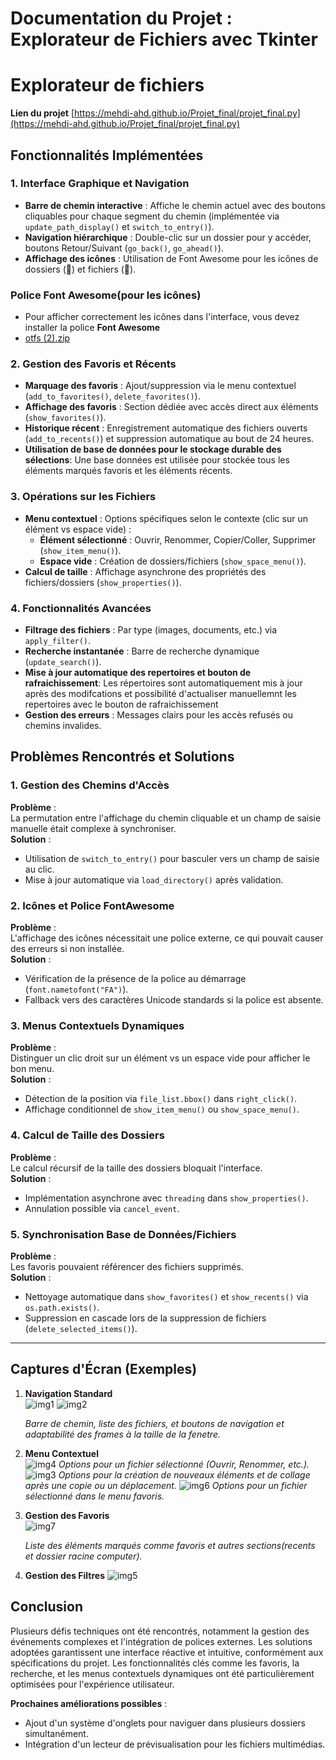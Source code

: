 # Documentation du Projet : Explorateur de Fichiers avec Tkinter

# Explorateur de fichiers
**Lien du projet**
[https://mehdi-ahd.github.io/Projet_final/projet_final.py](https://mehdi-ahd.github.io/Projet_final/projet_final.py)

## Fonctionnalités Implémentées

### 1. Interface Graphique et Navigation
- **Barre de chemin interactive** : Affiche le chemin actuel avec des boutons cliquables pour chaque segment du chemin (implémentée via `update_path_display()` et `switch_to_entry()`).
- **Navigation hiérarchique** : Double-clic sur un dossier pour y accéder, boutons Retour/Suivant (`go_back()`, `go_ahead()`).
- **Affichage des icônes** : Utilisation de Font Awesome pour les icônes de dossiers (📁) et fichiers (📄).
### Police Font Awesome(pour les icônes)
- Pour afficher correctement les icônes dans l'interface, vous devez installer la police **Font Awesome**
- [otfs (2).zip](https://github.com/user-attachments/files/19533028/otfs.2.zip)


  
### 2. Gestion des Favoris et Récents
- **Marquage des favoris** : Ajout/suppression via le menu contextuel (`add_to_favorites()`, `delete_favorites()`).
- **Affichage des favoris** : Section dédiée avec accès direct aux éléments (`show_favorites()`).
- **Historique récent** : Enregistrement automatique des fichiers ouverts (`add_to_recents()`) et suppression automatique au bout de 24 heures.
- **Utilisation de base de données pour le stockage durable des sélections**: Une base données est utilisée pour stockée tous les éléments marqués favoris et les éléments récents.

### 3. Opérations sur les Fichiers
- **Menu contextuel** : Options spécifiques selon le contexte (clic sur un élément vs espace vide) :
  - **Élément sélectionné** : Ouvrir, Renommer, Copier/Coller, Supprimer (`show_item_menu()`).
  - **Espace vide** : Création de dossiers/fichiers (`show_space_menu()`).
- **Calcul de taille** : Affichage asynchrone des propriétés des fichiers/dossiers (`show_properties()`).

### 4. Fonctionnalités Avancées
- **Filtrage des fichiers** : Par type (images, documents, etc.) via `apply_filter()`.
- **Recherche instantanée** : Barre de recherche dynamique (`update_search()`).
- **Mise à jour automatique des repertoires et bouton de rafraichissement**: Les répertoires sont automatiquement mis à jour après des modifcations et possibilité d'actualiser manuellemnt les repertoires avec le bouton de rafraichissement
- **Gestion des erreurs** : Messages clairs pour les accès refusés ou chemins invalides.
  

## Problèmes Rencontrés et Solutions

### 1. Gestion des Chemins d'Accès
**Problème** :  
La permutation entre l'affichage du chemin cliquable et un champ de saisie manuelle était complexe à synchroniser.  
**Solution** :  
- Utilisation de `switch_to_entry()` pour basculer vers un champ de saisie au clic.
- Mise à jour automatique via `load_directory()` après validation.

### 2. Icônes et Police FontAwesome
**Problème** :  
L'affichage des icônes nécessitait une police externe, ce qui pouvait causer des erreurs si non installée.  
**Solution** :  
- Vérification de la présence de la police au démarrage (`font.nametofont("FA")`).
- Fallback vers des caractères Unicode standards si la police est absente.

### 3. Menus Contextuels Dynamiques
**Problème** :  
Distinguer un clic droit sur un élément vs un espace vide pour afficher le bon menu.  
**Solution** :  
- Détection de la position via `file_list.bbox()` dans `right_click()`.
- Affichage conditionnel de `show_item_menu()` ou `show_space_menu()`.

### 4. Calcul de Taille des Dossiers
**Problème** :  
Le calcul récursif de la taille des dossiers bloquait l'interface.  
**Solution** :  
- Implémentation asynchrone avec `threading` dans `show_properties()`.
- Annulation possible via `cancel_event`.

### 5. Synchronisation Base de Données/Fichiers
**Problème** :  
Les favoris pouvaient référencer des fichiers supprimés.  
**Solution** :  
- Nettoyage automatique dans `show_favorites()` et `show_recents()` via `os.path.exists()`.
- Suppression en cascade lors de la suppression de fichiers (`delete_selected_items()`).

---

## Captures d'Écran (Exemples)
1. **Navigation Standard**  
     ![img1](https://github.com/user-attachments/assets/7f72e9ce-5227-4dbb-85c0-2139c1a4c8b2)
     ![img2](https://github.com/user-attachments/assets/9fc20a87-30d6-4b9e-af29-2ae6855ae6de)

   *Barre de chemin, liste des fichiers, et boutons de navigation et adaptabilité des frames à la taille de la fenetre.*

2. **Menu Contextuel**  
   ![img4](https://github.com/user-attachments/assets/c814ce19-45f9-42a3-bc77-1d262bd24fe8)
   *Options pour un fichier sélectionné (Ouvrir, Renommer, etc.).*
   ![img3](https://github.com/user-attachments/assets/9731b36a-05c8-46b7-aa3d-e363ffed844d)
   *Options pour la création de nouveaux éléments et de collage après une copie ou un déplacement.*
   ![img6](https://github.com/user-attachments/assets/bab95f19-ab6d-46f0-86ca-246bdc80f023)
   *Options pour un fichier sélectionné dans le menu favoris.*
   
4. **Gestion des Favoris**  
     ![img7](https://github.com/user-attachments/assets/fde7ce0e-4497-4524-8bc1-b37f6207ae69)

   *Liste des éléments marqués comme favoris et autres sections(recents et dossier racine computer).*
5. **Gestion des Filtres**
   ![img5](https://github.com/user-attachments/assets/042146f0-a108-4824-ad26-7a63f6bc9491)

## Conclusion
Plusieurs défis techniques ont été rencontrés, notamment la gestion des événements complexes et l'intégration de polices externes. Les solutions adoptées garantissent une interface réactive et intuitive, conformément aux spécifications du projet. Les fonctionnalités clés comme les favoris, la recherche, et les menus contextuels dynamiques ont été particulièrement optimisées pour l'expérience utilisateur.

**Prochaines améliorations possibles** :  
- Ajout d'un système d'onglets pour naviguer dans plusieurs dossiers simultanément.
- Intégration d'un lecteur de prévisualisation pour les fichiers multimédias.


